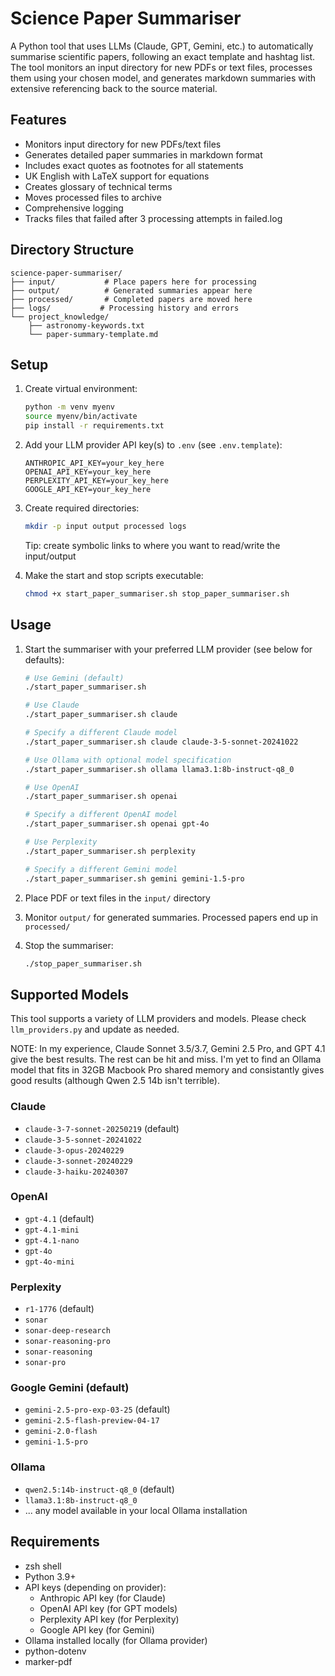 # Science Paper Summariser

A Python tool that uses LLMs (Claude, GPT, Gemini, etc.) to automatically summarise scientific papers, following an exact template and hashtag list. The tool monitors an input directory for new PDFs or text files, processes them using your chosen model, and generates markdown summaries with extensive referencing back to the source material.

## Features

- Monitors input directory for new PDFs/text files
- Generates detailed paper summaries in markdown format
- Includes exact quotes as footnotes for all statements
- UK English with LaTeX support for equations
- Creates glossary of technical terms
- Moves processed files to archive
- Comprehensive logging
- Tracks files that failed after 3 processing attempts in failed.log

## Directory Structure

```
science-paper-summariser/
├── input/           # Place papers here for processing
├── output/          # Generated summaries appear here
├── processed/       # Completed papers are moved here
├── logs/           # Processing history and errors
└── project_knowledge/
    ├── astronomy-keywords.txt
    └── paper-summary-template.md
```

## Setup

1. Create virtual environment:
   ```bash
   python -m venv myenv
   source myenv/bin/activate
   pip install -r requirements.txt
   ```

2. Add your LLM provider API key(s) to `.env` (see `.env.template`):
   ```
   ANTHROPIC_API_KEY=your_key_here
   OPENAI_API_KEY=your_key_here
   PERPLEXITY_API_KEY=your_key_here
   GOOGLE_API_KEY=your_key_here
   ```

3. Create required directories:
   ```bash
   mkdir -p input output processed logs
   ```
   Tip: create symbolic links to where you want to read/write the input/output

4. Make the start and stop scripts executable:
   ```bash
   chmod +x start_paper_summariser.sh stop_paper_summariser.sh
   ```

## Usage

1. Start the summariser with your preferred LLM provider (see below for defaults):
   ```bash
   # Use Gemini (default)
   ./start_paper_summariser.sh

   # Use Claude
   ./start_paper_summariser.sh claude
   
   # Specify a different Claude model
   ./start_paper_summariser.sh claude claude-3-5-sonnet-20241022
   
   # Use Ollama with optional model specification
   ./start_paper_summariser.sh ollama llama3.1:8b-instruct-q8_0
   
   # Use OpenAI
   ./start_paper_summariser.sh openai
   
   # Specify a different OpenAI model
   ./start_paper_summariser.sh openai gpt-4o
   
   # Use Perplexity
   ./start_paper_summariser.sh perplexity
   
   # Specify a different Gemini model
   ./start_paper_summariser.sh gemini gemini-1.5-pro
   ```

2. Place PDF or text files in the `input/` directory

3. Monitor `output/` for generated summaries. Processed papers end up in `processed/`

4. Stop the summariser:
   ```bash
   ./stop_paper_summariser.sh
   ```

## Supported Models

This tool supports a variety of LLM providers and models. Please check `llm_providers.py` and update as needed. 

NOTE: In my experience, Claude Sonnet 3.5/3.7, Gemini 2.5 Pro, and GPT 4.1 give the best results. The rest can be hit and miss. I'm yet to find an Ollama model that fits in 32GB Macbook Pro shared memory and consistantly gives good results (although Qwen 2.5 14b isn't terrible).

### Claude
- `claude-3-7-sonnet-20250219` (default)
- `claude-3-5-sonnet-20241022`
- `claude-3-opus-20240229`
- `claude-3-sonnet-20240229`
- `claude-3-haiku-20240307`

### OpenAI
- `gpt-4.1` (default)
- `gpt-4.1-mini`
- `gpt-4.1-nano`
- `gpt-4o`
- `gpt-4o-mini`

### Perplexity
- `r1-1776` (default)
- `sonar`
- `sonar-deep-research`
- `sonar-reasoning-pro`
- `sonar-reasoning`
- `sonar-pro`

### Google Gemini (default)
- `gemini-2.5-pro-exp-03-25` (default)
- `gemini-2.5-flash-preview-04-17`
- `gemini-2.0-flash`
- `gemini-1.5-pro`

### Ollama
- `qwen2.5:14b-instruct-q8_0` (default)
- `llama3.1:8b-instruct-q8_0`
- ... any model available in your local Ollama installation


## Requirements

- zsh shell
- Python 3.9+
- API keys (depending on provider):
  - Anthropic API key (for Claude)
  - OpenAI API key (for GPT models)
  - Perplexity API key (for Perplexity)
  - Google API key (for Gemini)
- Ollama installed locally (for Ollama provider)
- python-dotenv
- marker-pdf
